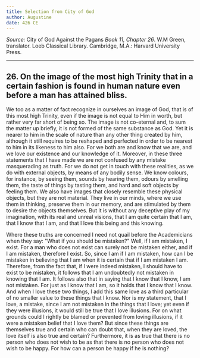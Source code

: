 ```yaml
---
title: Selection from City of God
author: Augustine
date: 426 CE
---
```


*Source:* City of God Against the Pagans *Book 11, Chapter 26*. W.M Green, translator. Loeb Classical Library. Cambridge, M.A.: Harvard University Press.

*****

## 26. On the image of the most high Trinity that in a certain fashion is found in human nature even before a man has attained bliss.

We too as a matter of fact recognize in ourselves an image of God, that
is of this most high Trinity, even if the image is not equal to Him in
worth, but rather very far short of being so. The image is not
co-eternal and, to sum the matter up briefly, it is not formed of the
same substance as God. Yet it is nearer to him in the scale of nature
than any other thing created by him, although it still requires to be
reshaped and perfected in order to be nearest to him in its likeness to
him also. For we both are and know that we are, and we love our
existence and our knowledge of it. Moreover, in these three statements
that I have made we are not confused by any mistake masquerading as
truth. For we do not get in touch with these realities, as we do with
external objects, by means of any bodily sense. We know colours, for
instance, by seeing them, sounds by hearing them, odours by smelling
them, the taste of things by tasting them, and hard and soft objects by
feeling them. We also have images that closely resemble these physical
objects, but they are not material. They live in our minds, where we use
them in thinking, preserve them in our memory, and are stimulated by
them to desire the objects themselves. But it is without any deceptive
play of my imagination, with its real and unreal visions, that I am
quite certain that I am, that I know that I am, and that I love this
being and this knowing.

Where these truths are concerned I need not quail before the
Academicians when they say: "What if you should be mistaken?" Well, if I
am mistaken, I exist. For a man who does not exist can surely not be
mistaken either, and if I am mistaken, therefore I exist. So, since I am
if I am mistaken, how can I be mistaken in believing that I am when it
is certain that if I am mistaken I am. Therefore, from the fact that, if
I were indeed mistaken, I should have to exist to be mistaken, it
follows that I am undoubtedly not mistaken in knowing that I am. It
follows also that in saying that I know that I know, I am not mistaken.
For just as I know that I am, so it holds that I know that I know. And
when I love these two things, I add this same love as a third particular
of no smaller value to these things that I know. Nor is my statement,
that I love, a mistake, since I am not mistaken in the things that I
love; yet even if they were illusions, it would still be true that I
love illusions. For on what grounds could I rightly be blamed or
prevented from loving illusions, if it were a mistaken belief that I
love them? But since these things are themselves true and certain who
can doubt that, when they are loved, the love itself is also true and
certain? Furthermore, it is as true that there is no person who does not
wish to be as that there is no person who does not wish to be happy. For
how can a person be happy if he is nothing?
